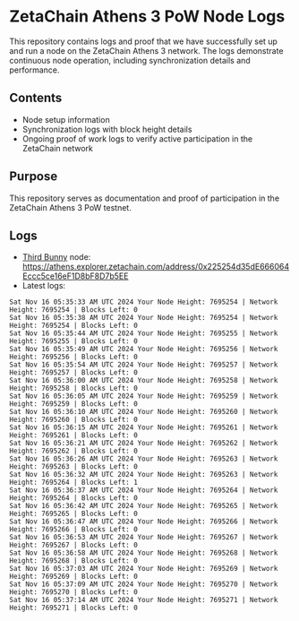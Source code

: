 # ZetaChain Athens 3 PoW Node Logs
This repository contains logs and proof that we have successfully set up and run a node on the ZetaChain Athens 3 network. The logs demonstrate continuous node operation, including synchronization details and performance.

## Contents
- Node setup information
- Synchronization logs with block height details
- Ongoing proof of work logs to verify active participation in the ZetaChain network

## Purpose
This repository serves as documentation and proof of participation in the ZetaChain Athens 3 PoW testnet.

## Logs

- [Third Bunny](https://thirdbunny.xyz/) node: https://athens.explorer.zetachain.com/address/0x225254d35dE666064Eccc5ce16eF1D8bF8D7b5EE
- Latest logs:
```
Sat Nov 16 05:35:33 AM UTC 2024 Your Node Height: 7695254 | Network Height: 7695254 | Blocks Left: 0
Sat Nov 16 05:35:38 AM UTC 2024 Your Node Height: 7695254 | Network Height: 7695254 | Blocks Left: 0
Sat Nov 16 05:35:44 AM UTC 2024 Your Node Height: 7695255 | Network Height: 7695255 | Blocks Left: 0
Sat Nov 16 05:35:49 AM UTC 2024 Your Node Height: 7695256 | Network Height: 7695256 | Blocks Left: 0
Sat Nov 16 05:35:54 AM UTC 2024 Your Node Height: 7695257 | Network Height: 7695257 | Blocks Left: 0
Sat Nov 16 05:36:00 AM UTC 2024 Your Node Height: 7695258 | Network Height: 7695258 | Blocks Left: 0
Sat Nov 16 05:36:05 AM UTC 2024 Your Node Height: 7695259 | Network Height: 7695259 | Blocks Left: 0
Sat Nov 16 05:36:10 AM UTC 2024 Your Node Height: 7695260 | Network Height: 7695260 | Blocks Left: 0
Sat Nov 16 05:36:15 AM UTC 2024 Your Node Height: 7695261 | Network Height: 7695261 | Blocks Left: 0
Sat Nov 16 05:36:21 AM UTC 2024 Your Node Height: 7695262 | Network Height: 7695262 | Blocks Left: 0
Sat Nov 16 05:36:26 AM UTC 2024 Your Node Height: 7695263 | Network Height: 7695263 | Blocks Left: 0
Sat Nov 16 05:36:32 AM UTC 2024 Your Node Height: 7695263 | Network Height: 7695264 | Blocks Left: 1
Sat Nov 16 05:36:37 AM UTC 2024 Your Node Height: 7695264 | Network Height: 7695264 | Blocks Left: 0
Sat Nov 16 05:36:42 AM UTC 2024 Your Node Height: 7695265 | Network Height: 7695265 | Blocks Left: 0
Sat Nov 16 05:36:47 AM UTC 2024 Your Node Height: 7695266 | Network Height: 7695266 | Blocks Left: 0
Sat Nov 16 05:36:53 AM UTC 2024 Your Node Height: 7695267 | Network Height: 7695267 | Blocks Left: 0
Sat Nov 16 05:36:58 AM UTC 2024 Your Node Height: 7695268 | Network Height: 7695268 | Blocks Left: 0
Sat Nov 16 05:37:03 AM UTC 2024 Your Node Height: 7695269 | Network Height: 7695269 | Blocks Left: 0
Sat Nov 16 05:37:09 AM UTC 2024 Your Node Height: 7695270 | Network Height: 7695270 | Blocks Left: 0
Sat Nov 16 05:37:14 AM UTC 2024 Your Node Height: 7695271 | Network Height: 7695271 | Blocks Left: 0
```
